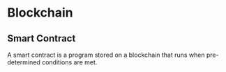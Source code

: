 # Blockchain



## Smart Contract 
 A smart contract is a program stored on a blockchain that runs when pre-determined conditions are met.
